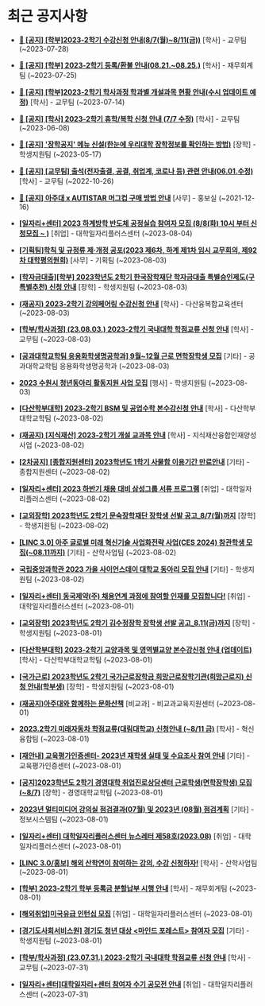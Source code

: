 # 최근 공지사항

* **[📌 [공지] [학부]2023-2학기 수강신청 안내(8/7(월)~8/11(금))](http://ajou.ac.kr/kr/ajou/notice.do?mode=view&amp;articleNo=219489&amp;article.offset=0&amp;articleLimit=30)**
 [학사] - 교무팀 (~2023-07-28)

* **[📌 [공지] [학부] 2023-2학기 등록/환불 안내(08.21.~08.25.)](http://ajou.ac.kr/kr/ajou/notice.do?mode=view&amp;articleNo=219379&amp;article.offset=0&amp;articleLimit=30)**
 [학사] - 재무회계팀 (~2023-07-25)

* **[📌 [공지] [학부]2023-2학기 학사과정 학과별 개설과목 현황 안내(수시 업데이트 예정)](http://ajou.ac.kr/kr/ajou/notice.do?mode=view&amp;articleNo=219065&amp;article.offset=0&amp;articleLimit=30)**
 [학사] - 교무팀 (~2023-07-14)

* **[📌 [공지] [학사] 2023-2학기 휴학/복학 신청 안내 (7/7 수정)](http://ajou.ac.kr/kr/ajou/notice.do?mode=view&amp;articleNo=215587&amp;article.offset=0&amp;articleLimit=30)**
 [학사] - 교무팀 (~2023-06-08)

* **[📌 [공지] &#x27;장학공지&#x27; 메뉴 신설(한눈에 우리대학 장학정보를 확인하는 방법)](http://ajou.ac.kr/kr/ajou/notice.do?mode=view&amp;articleNo=214764&amp;article.offset=0&amp;articleLimit=30)**
 [장학] - 학생지원팀 (~2023-05-17)

* **[📌 [공지] [교무팀] 출석(전자출결, 공결, 취업계, 코로나 등) 관련 안내(06.01.수정)](http://ajou.ac.kr/kr/ajou/notice.do?mode=view&amp;articleNo=205552&amp;article.offset=0&amp;articleLimit=30)**
 [학사] - 교무팀 (~2022-10-26)

* **[📌 [공지] 아주대 x AUTISTAR 머그컵 구매 방법 안내](http://ajou.ac.kr/kr/ajou/notice.do?mode=view&amp;articleNo=147976&amp;article.offset=0&amp;articleLimit=30)**
 [사무] - 홍보실 (~2021-12-16)

* **[[일자리+센터] 2023 하계방학 반도체 공정실습 참여자 모집 (8/8(화) 10시 부터 신청모집 ~ )](http://ajou.ac.kr/kr/ajou/notice.do?mode=view&amp;articleNo=219712&amp;article.offset=0&amp;articleLimit=30)**
 [취업] - 대학일자리플러스센터 (~2023-08-04)

* **[[기획팀]학칙 및 규정류 제·개정 공포(2023 제6차, 하계 제1차 임시 교무회의, 제92차 대학평의원회)](http://ajou.ac.kr/kr/ajou/notice.do?mode=view&amp;articleNo=219694&amp;article.offset=0&amp;articleLimit=30)**
 [사무] - 기획팀 (~2023-08-03)

* **[[학자금대출][학부] 2023학년도 2학기 한국장학재단 학자금대출 특별승인제도(구 특별추천) 신청 안내](http://ajou.ac.kr/kr/ajou/notice.do?mode=view&amp;articleNo=219689&amp;article.offset=0&amp;articleLimit=30)**
 [장학] - 학생지원팀 (~2023-08-03)

* **[(재공지) 2023-2학기 강의페어링 수강신청 안내](http://ajou.ac.kr/kr/ajou/notice.do?mode=view&amp;articleNo=219685&amp;article.offset=0&amp;articleLimit=30)**
 [학사] - 다산융복합교육센터 (~2023-08-03)

* **[[학부/학사과정] (23.08.03.) 2023-2학기 국내대학 학점교류 신청 안내](http://ajou.ac.kr/kr/ajou/notice.do?mode=view&amp;articleNo=219676&amp;article.offset=0&amp;articleLimit=30)**
 [학사] - 교무팀 (~2023-08-03)

* **[[공과대학교학팀 응용화학생명공학과] 9월~12월 근로 면학장학생 모집](http://ajou.ac.kr/kr/ajou/notice.do?mode=view&amp;articleNo=219667&amp;article.offset=0&amp;articleLimit=30)**
 [기타] - 공과대학교학팀 응용화학생명공학과 (~2023-08-03)

* **[2023 수원시 청년동아리 활동지원 사업 모집](http://ajou.ac.kr/kr/ajou/notice.do?mode=view&amp;articleNo=219663&amp;article.offset=0&amp;articleLimit=30)**
 [행사] - 학생지원팀 (~2023-08-03)

* **[[다산학부대학] 2023-2학기 BSM 및 공업수학 본수강신청 안내](http://ajou.ac.kr/kr/ajou/notice.do?mode=view&amp;articleNo=219659&amp;article.offset=0&amp;articleLimit=30)**
 [학사] - 다산학부대학교학팀 (~2023-08-02)

* **[(재공지) [지식재산] 2023-2학기 개설 교과목 안내](http://ajou.ac.kr/kr/ajou/notice.do?mode=view&amp;articleNo=219652&amp;article.offset=0&amp;articleLimit=30)**
 [학사] - 지식재산융합인재양성사업 (~2023-08-02)

* **[[2차공지] [종합지원센터] 2023학년도 1학기 사물함 이용기간 만료안내](http://ajou.ac.kr/kr/ajou/notice.do?mode=view&amp;articleNo=219648&amp;article.offset=0&amp;articleLimit=30)**
 [기타] - 종합지원센터 (~2023-08-02)

* **[[일자리+센터] 2023 하반기 채용 대비 삼성그룹 서류 프로그램](http://ajou.ac.kr/kr/ajou/notice.do?mode=view&amp;articleNo=219647&amp;article.offset=0&amp;articleLimit=30)**
 [취업] - 대학일자리플러스센터 (~2023-08-02)

* **[[교외장학] 2023학년도 2학기 문숙장학재단 장학생 선발 공고_8/7(월)까지](http://ajou.ac.kr/kr/ajou/notice.do?mode=view&amp;articleNo=219643&amp;article.offset=0&amp;articleLimit=30)**
 [장학] - 학생지원팀 (~2023-08-02)

* **[[LINC 3.0] 아주 글로벌 미래 혁신기술 사업화전략 사업(CES 2024) 참관학생 모집(~08.11까지)](http://ajou.ac.kr/kr/ajou/notice.do?mode=view&amp;articleNo=219639&amp;article.offset=0&amp;articleLimit=30)**
 [기타] - 산학사업팀 (~2023-08-02)

* **[국립중앙과학관 2023 가을 사이언스데이 대학교 동아리 모집 안내](http://ajou.ac.kr/kr/ajou/notice.do?mode=view&amp;articleNo=219629&amp;article.offset=0&amp;articleLimit=30)**
 [기타] - 학생지원팀 (~2023-08-02)

* **[[일자리+센터] 동국제약(주) 채용연계 과정에 참여할 인재를 모집합니다!](http://ajou.ac.kr/kr/ajou/notice.do?mode=view&amp;articleNo=219615&amp;article.offset=0&amp;articleLimit=30)**
 [취업] - 대학일자리플러스센터 (~2023-08-01)

* **[[교외장학] 2023학년도 2학기 김수정장학 장학생 선발 공고_8.11(금)까지](http://ajou.ac.kr/kr/ajou/notice.do?mode=view&amp;articleNo=219614&amp;article.offset=0&amp;articleLimit=30)**
 [장학] - 학생지원팀 (~2023-08-01)

* **[[다산학부대학] 2023-2학기 교양과목 및 영역별교양 본수강신청 안내 (업데이트)](http://ajou.ac.kr/kr/ajou/notice.do?mode=view&amp;articleNo=219613&amp;article.offset=0&amp;articleLimit=30)**
 [학사] - 다산학부대학교학팀 (~2023-08-01)

* **[[국가근로] 2023학년도 2학기 국가근로장학금 희망근로장학기관(희망근로지) 신청 안내(학부생)](http://ajou.ac.kr/kr/ajou/notice.do?mode=view&amp;articleNo=219608&amp;article.offset=0&amp;articleLimit=30)**
 [장학] - 학생지원팀 (~2023-08-01)

* **[(재공지)아주대와 함께하는 문화산책](http://ajou.ac.kr/kr/ajou/notice.do?mode=view&amp;articleNo=219605&amp;article.offset=0&amp;articleLimit=30)**
 [비교과] - 비교과교육지원센터 (~2023-08-01)

* **[2023.2학기 미래자동차 학점교류(대림대학교) 신청안내 (~8/11 금)](http://ajou.ac.kr/kr/ajou/notice.do?mode=view&amp;articleNo=219603&amp;article.offset=0&amp;articleLimit=30)**
 [학사] - 혁신융합팀 (~2023-08-01)

* **[[재안내] 교육평가인증센터- 2023년 재학생 실태 및 수요조사 참여 안내](http://ajou.ac.kr/kr/ajou/notice.do?mode=view&amp;articleNo=219599&amp;article.offset=0&amp;articleLimit=30)**
 [기타] - 교육평가인증센터 (~2023-08-01)

* **[[공지]2023학년도 2학기 경영대학 취업진로상담센터 근로학생(면학장학생) 모집(~8/7)](http://ajou.ac.kr/kr/ajou/notice.do?mode=view&amp;articleNo=219598&amp;article.offset=0&amp;articleLimit=30)**
 [장학] - 경영대학교학팀 (~2023-08-01)

* **[2023년 멀티미디어 강의실 점검결과(07월) 및 2023년 (08월) 점검계획](http://ajou.ac.kr/kr/ajou/notice.do?mode=view&amp;articleNo=219588&amp;article.offset=0&amp;articleLimit=30)**
 [기타] - 정보시스템팀 (~2023-08-01)

* **[[일자리+센터] 대학일자리플러스센터 뉴스레터 제58호(2023.08)](http://ajou.ac.kr/kr/ajou/notice.do?mode=view&amp;articleNo=219586&amp;article.offset=0&amp;articleLimit=30)**
 [취업] - 대학일자리플러스센터 (~2023-08-01)

* **[[LINC 3.0/홍보] 해외 산학연이 참여하는 강의, 수강 신청하자!](http://ajou.ac.kr/kr/ajou/notice.do?mode=view&amp;articleNo=219580&amp;article.offset=0&amp;articleLimit=30)**
 [학사] - 산학사업팀 (~2023-08-01)

* **[[학부] 2023-2학기 학부 등록금 분할납부 시행 안내](http://ajou.ac.kr/kr/ajou/notice.do?mode=view&amp;articleNo=219579&amp;article.offset=0&amp;articleLimit=30)**
 [학사] - 재무회계팀 (~2023-08-01)

* **[[해외취업]미국유급 인턴십 모집](http://ajou.ac.kr/kr/ajou/notice.do?mode=view&amp;articleNo=219574&amp;article.offset=0&amp;articleLimit=30)**
 [취업] - 대학일자리플러스센터 (~2023-08-01)

* **[[경기도사회서비스원] 경기도 청년 대상 &lt;마인드 포레스트&gt; 참여자 모집](http://ajou.ac.kr/kr/ajou/notice.do?mode=view&amp;articleNo=219572&amp;article.offset=0&amp;articleLimit=30)**
 [기타] - 학생지원팀 (~2023-08-01)

* **[[학부/학사과정] (23.07.31.) 2023-2학기 국내대학 학점교류 신청 안내](http://ajou.ac.kr/kr/ajou/notice.do?mode=view&amp;articleNo=219570&amp;article.offset=0&amp;articleLimit=30)**
 [학사] - 교무팀 (~2023-07-31)

* **[[일자리+센터]대학일자리+센터 참여자 수기 공모전 안내](http://ajou.ac.kr/kr/ajou/notice.do?mode=view&amp;articleNo=219562&amp;article.offset=0&amp;articleLimit=30)**
 [취업] - 대학일자리플러스센터 (~2023-07-31)

